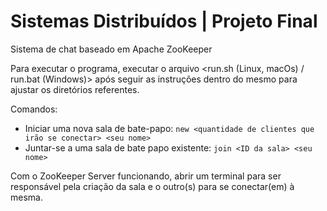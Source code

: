 # Sistemas Distribuídos | Projeto Final

Sistema de chat baseado em Apache ZooKeeper

Para executar o programa, executar o arquivo <run.sh (Linux, macOs) / run.bat (Windows)> após seguir as instruções dentro do mesmo para ajustar os diretórios referentes. 

Comandos:
* Iniciar uma nova sala de bate-papo: ```new <quantidade de clientes que irão se conectar> <seu nome>```
* Juntar-se a uma sala de bate papo existente: ```join <ID da sala> <seu nome>```

Com o ZooKeeper Server funcionando, abrir um terminal para ser responsável pela criação da sala e o outro(s) para se conectar(em) à mesma.

